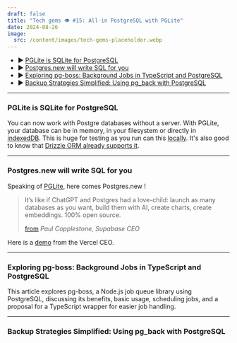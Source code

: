 ```yaml
---
draft: false
title: "Tech gems 👁️ #15: All-in PostgreSQL with PGLite"
date: 2024-08-26
image:
  src: /content/images/tech-gems-placeholder.webp
---
```


- ▶️ [PGLite is SQLite for PostgreSQL](#pglite-is-sqlite-for-postgresql)
- ▶️ [Postgres.new will write SQL for you](#postgresnew-will-write-sql-for-you)
- ▶️ [Exploring pg-boss: Background Jobs in TypeScript and PostgreSQL](#exploring-pg-boss-background-jobs-in-typescript-and-postgresql)
- ▶️ [Backup Strategies Simplified: Using pg_back with PostgreSQL](#backup-strategies-simplified-using-pg_back-with-postgresql)


<!-- more -->

---

### PGLite is SQLite for PostgreSQL

<RichLink href="https://github.com/electric-sql/pglite" title="pglite on Github"></RichLink>

You can now work with Postgre databases without a server. With PGLite, your database can be in memory, in your filesystem or directly in [indexedDB](https://developer.mozilla.org/en-US/docs/Web/API/IndexedDB_API). This is huge for testing as you run can this [locally](https://x.com/sitnikcode/status/1826646718777016772). It's also good to know that [Drizzle ORM already supports it](https://orm.drizzle.team/learn/latest-releases/drizzle-orm-v0306).

---

### Postgres.new will write SQL for you

<RichLink href="https://postgres.new/" title="Postgres.new from Supabase"></RichLink>

Speaking of [PGLite](https://x.com/ElectricSQL/status/1822999721109033051), here comes Postgres.new !

> It’s like if ChatGPT and Postgres had a love-child: launch as many databases as you want, build them with AI, create charts, create embeddings. 100% open source.
>
> [from](https://x.com/kiwicopple/status/1822997940983472329) <cite>Paul Copplestone, Supabase CEO </cite>

Here is a [demo](https://x.com/rauchg/status/1822999849056584003) from the Vercel CEO.

---

### Exploring pg-boss: Background Jobs in TypeScript and PostgreSQL

<RichLink href="https://logsnag.com/blog/deep-dive-into-background-jobs-with-pg-boss-and-typescript" title="pg-boss in TypeScript: A Deep Dive"></RichLink>

This article explores pg-boss, a Node.js job queue library using PostgreSQL, discussing its benefits, basic usage, scheduling jobs, and a proposal for a TypeScript wrapper for easier job handling.

---

### Backup Strategies Simplified: Using pg_back with PostgreSQL

<RichLink href="https://github.com/orgrim/pg_back" title="pg_back on Github"></RichLink>